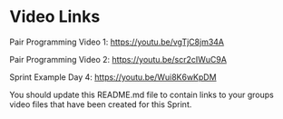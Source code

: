 # Video Links

Pair Programming Video 1:
https://youtu.be/vgTjC8jm34A

Pair Programming Video 2:
https://youtu.be/scr2cIWuC9A

Sprint Example Day 4:
https://youtu.be/Wui8K6wKpDM

You should update this README.md file to contain links to your groups video files that have been created for this Sprint.
